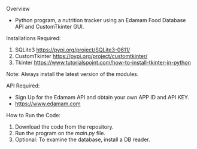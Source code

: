 Overview
- Python program, a nutrition tracker using an Edamam Food Database API and CustomTkinter GUI.

Installations Required:
1. SQLite3
   https://pypi.org/project/SQLite3-0611/
2. CustomTkinter
   https://pypi.org/project/customtkinter/
3. Tkinter
   https://www.tutorialspoint.com/how-to-install-tkinter-in-python

Note: Always install the latest version of the modules.

API Required:
- Sign Up for the Edamam API and obtain your own APP ID and API KEY.
- https://www.edamam.com

How to Run the Code:
1. Download the code from the repository.
2. Run the program on the _main.py_ file.
3. Optional: To examine the database, install a DB reader.

    
   
